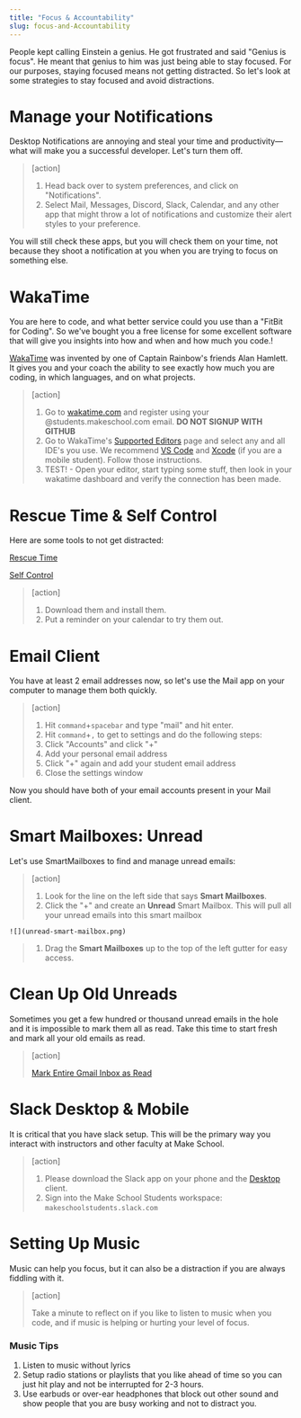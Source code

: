 ```yaml
---
title: "Focus & Accountability"
slug: focus-and-Accountability
---
```


People kept calling Einstein a genius. He got frustrated and said "Genius is focus". He meant that genius to him was just being able to stay focused. For our purposes, staying focused means not getting distracted. So let's look at some strategies to stay focused and avoid distractions.

# Manage your Notifications

Desktop Notifications are annoying and steal your time and productivity—what will make you a successful developer. Let's turn them off.

> [action]
>
> 1. Head back over to system preferences, and click on "Notifications".
> 1. Select Mail, Messages, Discord, Slack, Calendar, and any other app that might throw a lot of notifications and customize their alert styles to your preference.

You will still check these apps, but you will check them on your time, not because they shoot a notification at you when you are trying to focus on something else.

# WakaTime

You are here to code, and what better service could you use than a "FitBit for Coding". So we've bought you a free license for some excellent software that will give you insights into how and when and how much you code.!

[WakaTime](https://www.wakatime.com) was invented by one of Captain Rainbow's friends Alan Hamlett. It gives you and your coach the ability to see exactly how much you are coding, in which languages, and on what projects.

> [action]
>
> 1. Go to [wakatime.com](https://www.wakatime.com) and register using your @students.makeschool.com email. **DO NOT SIGNUP WITH GITHUB**
> 1. Go to WakaTime's [Supported Editors](https://wakatime.com/editors) page and select any and all IDE's you use. We recommend [VS Code](https://wakatime.com/vs-code) and [Xcode](https://wakatime.com/xcode) (if you are a mobile student). Follow those instructions.
> 1. TEST! - Open your editor, start typing some stuff, then look in your wakatime dashboard and verify the connection has been made.

# Rescue Time & Self Control

Here are some tools to not get distracted:

[Rescue Time](https://www.rescuetime.com/)

[Self Control](https://selfcontrolapp.com/)

> [action]
>
> 1. Download them and install them.
> 1. Put a reminder on your calendar to try them out.

# Email Client

You have at least 2 email addresses now, so let's use the Mail app on your computer to manage them both quickly.

> [action]
>
> 1. Hit `command`+`spacebar` and type "mail" and hit enter.
> 1. Hit `command`+`,` to get to settings and do the following steps:
> 1. Click "Accounts" and click "+"
> 1. Add your personal email address
> 1. Click "+" again and add your student email address
> 1. Close the settings window

Now you should have both of your email accounts present in your Mail client.

# Smart Mailboxes: Unread

Let's use SmartMailboxes to find and manage unread emails:

> [action]
>
> 1. Look for the line on the left side that says **Smart Mailboxes**.
> 1. Click the "+" and create an **Unread** Smart Mailbox. This will pull all your unread emails into this smart mailbox
>
    ![](unread-smart-mailbox.png)
>
> 1. Drag the **Smart Mailboxes** up to the top of the left gutter for easy access.


# Clean Up Old Unreads

Sometimes you get a few hundred or thousand unread emails in the hole and it is impossible to mark them all as read. Take this time to start fresh and mark all your old emails as read.

> [action]
>
> [Mark Entire Gmail Inbox as Read](https://smallbusiness.chron.com/mark-entire-gmail-inbox-read-72002.html)

# Slack Desktop & Mobile

It is critical that you have slack setup. This will be the primary way you interact with instructors and other faculty at Make School.

> [action]
>
> 1. Please download the Slack app on your phone and the [Desktop](https://slack.com/downloads/osx) client.
> 1. Sign into the Make School Students workspace: `makeschoolstudents.slack.com`

# Setting Up Music

Music can help you focus, but it can also be a distraction if you are always fiddling with it.

> [action]
>
> Take a minute to reflect on if you like to listen to music when you code, and if music is helping or hurting your level of focus.

### Music Tips

1. Listen to music without lyrics
1. Setup radio stations or playlists that you like ahead of time so you can just hit play and not be interrupted for 2-3 hours.
1. Use earbuds or over-ear headphones that block out other sound and show people that you are busy working and not to distract you.
